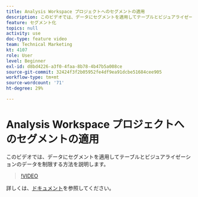 ```yaml
---
title: Analysis Workspace プロジェクトへのセグメントの適用
description: このビデオでは、データにセグメントを適用してテーブルとビジュアライゼーションのデータを制限する方法を説明します。
feature: セグメント化
topics: null
activity: use
doc-type: feature video
team: Technical Marketing
kt: 4107
role: User
level: Beginner
exl-id: d8bd4226-a3f0-4faa-8b78-4b47b5a008ce
source-git-commit: 32424f3f2b05952fe4df9ea91dcbe51684cee905
workflow-type: tm+mt
source-wordcount: '71'
ht-degree: 29%

---
```


# Analysis Workspace プロジェクトへのセグメントの適用

このビデオでは、データにセグメントを適用してテーブルとビジュアライゼーションのデータを制限する方法を説明します。

>[!VIDEO](https://video.tv.adobe.com/v/30994/?quality=12)

詳しくは、[ドキュメント](https://docs.adobe.com/content/help/en/analytics/components/segmentation/segmentation-workflow/t-seg-apply.html)を参照してください。
